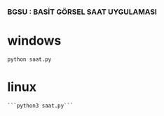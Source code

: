 ### BGSU : BASİT GÖRSEL SAAT UYGULAMASI

# windows
   ```python saat.py```

# linux
    ```python3 saat.py```